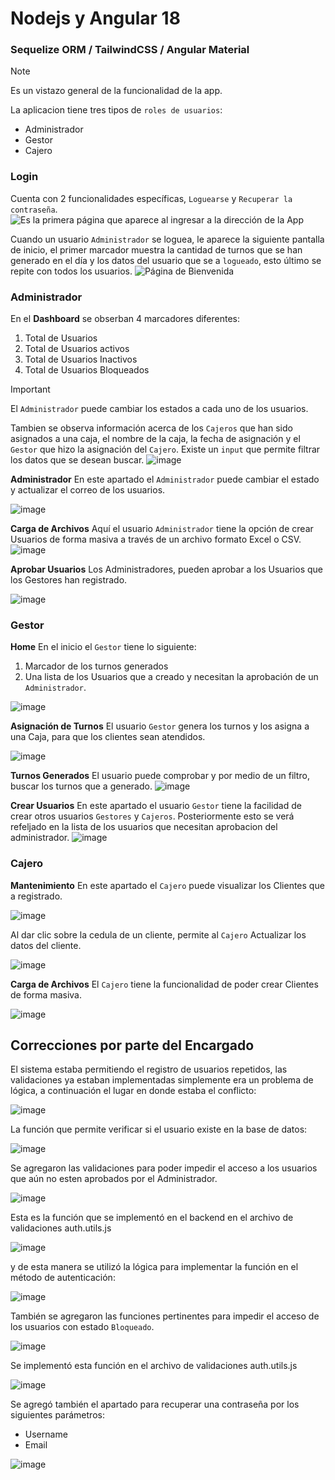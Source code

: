 # Nodejs y Angular 18
### Sequelize ORM / TailwindCSS / Angular Material
> [!NOTE]
> Es un vistazo general de la funcionalidad de la app.

La aplicacion tiene tres tipos de `roles de usuarios`:
* Administrador
* Gestor
* Cajero
### Login
Cuenta con 2 funcionalidades específicas, `Loguearse` y `Recuperar la contraseña`.
![Es la primera página que aparece al ingresar a la dirección de la App](https://github.com/user-attachments/assets/30d419b2-18dd-43bb-971c-98529af33238)

Cuando un usuario `Administrador` se loguea, le aparece la siguiente pantalla de inicio, el primer marcador muestra la cantidad de turnos que se han generado en el día y los datos del usuario que se a `logueado`, esto último se repite con todos los usuarios.
![Página de Bienvenida](https://github.com/user-attachments/assets/73014a35-4735-4b3b-983c-f4c94e577c25)

### Administrador
En el **Dashboard** se obserban 4 marcadores diferentes:
1. Total de Usuarios
2. Total de Usuarios activos
3. Total de Usuarios Inactivos
4. Total de Usuarios Bloqueados
> [!IMPORTANT]
> El `Administrador` puede cambiar los estados a cada uno de los usuarios.

Tambien se observa información acerca de los `Cajeros` que han sido asignados a una caja, el nombre de la caja, la fecha de asignación y el `Gestor` que hizo la asignación del `Cajero`. Existe un `input` que permite filtrar los datos que se desean buscar.
![image](https://github.com/user-attachments/assets/e5b7504a-8c2d-48ae-b7fa-717985aaa008)

**Administrador** 
En este apartado el `Administrador` puede cambiar el estado y actualizar el correo de los usuarios.

![image](https://github.com/user-attachments/assets/441a7229-b258-4f49-931b-abb4d256a7f6)

**Carga de Archivos** 
Aquí el usuario `Administrador` tiene la opción de crear Usuarios de forma masiva a través de un archivo formato Excel o CSV.
![image](https://github.com/user-attachments/assets/c5ddf70d-b70c-43f9-b2a0-c8b4f3c8ca22)

**Aprobar Usuarios**
Los Administradores, pueden aprobar a los Usuarios que los Gestores han registrado.

![image](https://github.com/user-attachments/assets/ff4feb35-d86f-46d8-9283-a4ff154e31bd)

### Gestor
**Home**
En el inicio el `Gestor` tiene lo siguiente:
1. Marcador de los turnos generados
2. Una lista de los Usuarios que a creado y necesitan la aprobación de un `Administrador`.

![image](https://github.com/user-attachments/assets/fbdc70af-3631-4732-b5e8-6d5b2b3aeda9)

**Asignación de Turnos**
El usuario `Gestor` genera los turnos y los asigna a una Caja, para que los clientes sean atendidos.

![image](https://github.com/user-attachments/assets/26c7a98d-3460-48dd-a852-af6276fdd272)

**Turnos Generados**
El usuario puede comprobar y por medio de un filtro, buscar los turnos que a generado.
![image](https://github.com/user-attachments/assets/e4a6aea1-a87e-4e00-9363-820fa7362aac)

**Crear Usuarios**
En este apartado el usuario `Gestor` tiene la facilidad de crear otros usuarios `Gestores` y `Cajeros`. Posteriormente esto se verá refeljado en la lista de los usuarios que necesitan aprobacion del administrador.
![image](https://github.com/user-attachments/assets/9426cd04-4f7f-4d3b-a5f4-c9ec8da0448d)

### Cajero 
**Mantenimiento**
En este apartado el `Cajero` puede visualizar los Clientes que a registrado.

![image](https://github.com/user-attachments/assets/89a30141-dd07-4cf4-8787-4ee9b9fbe841)

Al dar clic sobre la cedula de un cliente, permite al `Cajero` Actualizar los datos del cliente.

![image](https://github.com/user-attachments/assets/18937709-1b0f-460e-a738-e949cb554fa0)

**Carga de Archivos**
El `Cajero` tiene la funcionalidad de poder crear Clientes de forma masiva.

![image](https://github.com/user-attachments/assets/e82ba40a-6005-4b2f-9cfe-1cd17950ca71)

## Correcciones por parte del Encargado

El sistema estaba permitiendo el registro de usuarios repetidos, las validaciones ya estaban implementadas simplemente era un problema de lógica, a continuación el lugar en donde estaba el conflicto:

![image](https://github.com/user-attachments/assets/bb1a9b0e-ad75-4c13-9267-8509f9ae70d2)

La función que permite verificar si el usuario existe en la base de datos:

![image](https://github.com/user-attachments/assets/3bf1899f-8b63-4c81-9ae7-3c3e9f8dd90c)

Se agregaron las validaciones para poder impedir el acceso a los usuarios que aún no esten aprobados por el Administrador.

![image](https://github.com/user-attachments/assets/0a15f6c1-e948-41a7-87f5-5ce3d7e7c971)

Esta es la función que se implementó en el backend en el archivo de validaciones auth.utils.js

![image](https://github.com/user-attachments/assets/5c5d0c3d-8d0e-41a9-b1d3-3dbc22d1ecb4)

y de esta manera se utilizó la lógica para implementar la función en el método de autenticación:

![image](https://github.com/user-attachments/assets/93636861-cc5d-4aae-81b5-3b4209aa6144)

También se agregaron las funciones pertinentes para impedir el acceso de los usuarios con estado `Bloqueado`.

![image](https://github.com/user-attachments/assets/42f121ea-a6b6-4aad-94df-601f0c63ba08)

Se implementó esta función en el archivo de validaciones auth.utils.js

![image](https://github.com/user-attachments/assets/07bc54c3-d767-4671-a330-17c648811c62)

Se agregó también el apartado para recuperar una contraseña por los siguientes parámetros:
* Username
* Email

![image](https://github.com/user-attachments/assets/e9ef90f9-2624-4af3-9dbe-0687d4fbfbf4)







